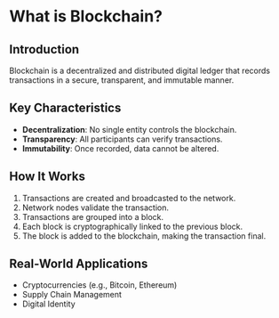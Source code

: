 # What is Blockchain?

## Introduction
Blockchain is a decentralized and distributed digital ledger that records transactions in a secure, transparent, and immutable manner.

## Key Characteristics
- **Decentralization**: No single entity controls the blockchain.
- **Transparency**: All participants can verify transactions.
- **Immutability**: Once recorded, data cannot be altered.

## How It Works
1. Transactions are created and broadcasted to the network.
2. Network nodes validate the transaction.
3. Transactions are grouped into a block.
4. Each block is cryptographically linked to the previous block.
5. The block is added to the blockchain, making the transaction final.

## Real-World Applications
- Cryptocurrencies (e.g., Bitcoin, Ethereum)
- Supply Chain Management
- Digital Identity
